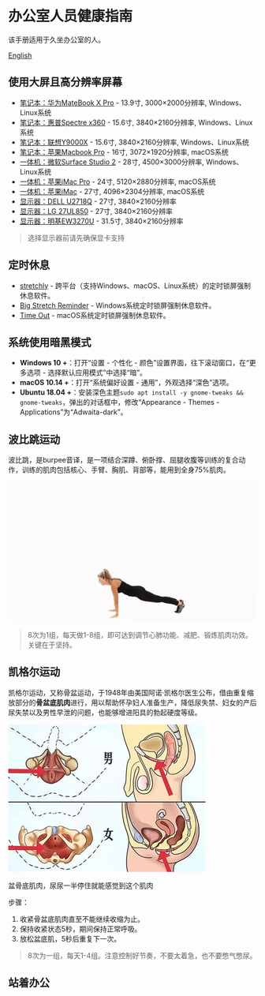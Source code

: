 
# 办公室人员健康指南

该手册适用于久坐办公室的人。

[English](README.md)

## 使用大屏且高分辨率屏幕

- [笔记本：华为MateBook X Pro]() - 13.9寸, 3000×2000分辨率, Windows、Linux系统
- [笔记本：惠普Spectre x360]() - 15.6寸, 3840×2160分辨率, Windows、Linux系统
- [笔记本：联想Y9000X]() - 15.6寸, 3840×2160分辨率, Windows、Linux系统
- [笔记本：苹果Macbook Pro]() - 16寸, 3072×1920分辨率, macOS系统
- [一体机：微软Surface Studio 2]() - 28寸, 4500×3000分辨率, Windows、Linux系统
- [一体机：苹果iMac Pro]() - 24寸, 5120×2880分辨率, macOS系统
- [一体机：苹果iMac]() - 27寸, 4096×2304分辨率, macOS系统
- [显示器：DELL U2718Q]() - 27寸, 3840×2160分辨率
- [显示器：LG 27UL850]() - 27寸, 3840×2160分辨率
- [显示器：明基EW3270U]() - 31.5寸, 3840×2160分辨率

> 选择显示器前请先确保显卡支持

## 定时休息
- [stretchly](https://hovancik.net/stretchly/downloads/) - 跨平台（支持Windows、macOS、Linux系统）的定时锁屏强制休息软件。
- [Big Stretch Reminder](https://monkeymatt.com/bigstretch/) - Windows系统定时锁屏强制休息软件。
- [Time Out](https://apps.apple.com/us/app/time-out-break-reminders/id402592703?mt=12) - macOS系统定时锁屏强制休息软件。


## 系统使用暗黑模式
- **Windows 10 +**：打开“设置 - 个性化 - 颜色”设置界面，往下滚动窗口，在“更多选项 - 选择默认应用模式”中选择“暗”。
- **macOS 10.14 +**：打开“系统偏好设置 - 通用”，外观选择“深色”选项。
- **Ubuntu 18.04 +**：安装深色主题`sudo apt install -y gnome-tweaks && gnome-tweaks`，弹出的对话框中，修改“Appearance - Themes - Applications”为“Adwaita-dark”。


## 波比跳运动
波比跳，是burpee音译，是一项结合深蹲、俯卧撑、屈腿收腹等训练的复合动作，训练的肌肉包括核心、手臂、胸肌、背部等，能用到全身75%肌肉。

![](pobee.webp)

> 8次为1组，每天做1-8组，即可达到调节心肺功能、减肥、锻炼肌肉功效。关键在于坚持。

## 凯格尔运动
凯格尔运动，又称骨盆运动，于1948年由美国阿诺·凯格尔医生公布，借由重复缩放部分的**骨盆底肌肉**进行，用以帮助怀孕妇人准备生产，降低尿失禁、妇女的产后尿失禁以及男性早泄的问题，也能够增进阳具的勃起硬度等级。

![](pelvic_anatomy.jpg)

盆骨底肌肉，尿尿一半停住就能感觉到这个肌肉

步骤：
1. 收紧骨盆底肌肉直至不能继续收缩为止。
2. 保持收紧状态5秒，期间保持正常呼吸。
3. 放松盆底肌，5秒后重复下一次。

> 8次为一组，每天1-4组。注意控制好节奏，不要太着急，也不要憋气憋尿。

## 站着办公

